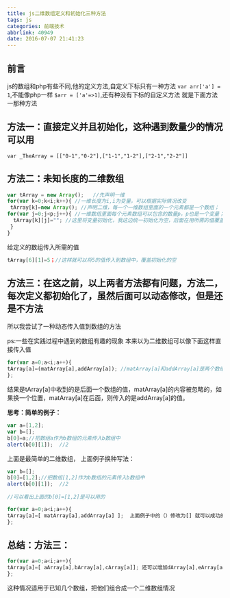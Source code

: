 ```yaml
---
title: js二维数组定义和初始化三种方法
tags: js
categories: 前端技术
abbrlink: 40949
date: 2016-07-07 21:41:23
---
```

## 前言
  js的数组和php有些不同,他的定义方法,自定义下标只有一种方法 `var arr['a'] = 1`,不能像php一样 `$arr = ['a'=>1]`,还有种没有下标的自定义方法 就是下面方法一那种方法

## 方法一：直接定义并且初始化，这种遇到数量少的情况可以用
```
var _TheArray = [["0-1","0-2"],["1-1","1-2"],["2-1","2-2"]]
```

<!--more-->

## 方法二：未知长度的二维数组
```js
var tArray = new Array();   //先声明一维
for(var k=0;k<i;k++){ //一维长度为i,i为变量，可以根据实际情况改变
 tArray[k]=new Array(); //声明二维，每一个一维数组里面的一个元素都是一个数组；
for(var j=0;j<p;j++){ //一维数组里面每个元素数组可以包含的数量p，p也是一个变量；
  tArray[k][j]=""; //这里将变量初始化，我这边统一初始化为空，后面在用所需的值覆盖里面的值
 }
}
```
给定义的数组传入所需的值
```js
tArray[6][1]=5；//这样就可以将5的值传入到数组中，覆盖初始化的空
```
 
## 方法三：在这之前，以上两者方法都有问题，方法二，每次定义都初始化了，虽然后面可以动态修改，但是还是不方法
所以我尝试了一种动态传入值到数组的方法
 
ps:一些在实践过程中遇到的数组有趣的现象
本来以为二维数组可以像下面这样直接传入值

```js
for(var a=0;a<i;a++){
tArray[a]=(matArray[a],addArray[a]); //matArray[a]和addArray[a]是两个数组，这两个数组直接传入tArray[a]中
};
```
结果是tArray[a]中收到的是后面一个数组的值，matArray[a]的内容被忽略的，如果换一个位置，matArray[a]在后面，则传入的是addArray[a]的值。
 
**思考：简单的例子：**
```js
var a=[1,2];
var b=[];
b[0]=a;//把数组a作为b数组的元素传入b数组中
alert(b[0][1]);  //2
```
上面是最简单的二维数组，
上面例子换种写法：

```js
var b=[];
b[0]=[1,2];//把数组[1,2]作为b数组的元素传入b数组中
alert(b[0][1]);  //2
 
//可以看出上面的b[0]=[1,2]是可以用的

for(var a=0;a<i;a++){
tArray[a]=[ matArray[a],addArray[a] ];  上面例子中的（）修改为[] 就可以成功的组成一个二维数组了
};
``` 
## 总结：方法三：

```js
for(var a=0;a<i;a++){
tArray[a]=[ aArray[a],bArray[a],cArray[a]]; 还可以增加dArray[a],eArray[a]
};
```
这种情况适用于已知几个数组，把他们组合成一个二维数组情况
